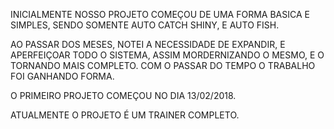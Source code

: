 INICIALMENTE NOSSO PROJETO COMEÇOU DE UMA FORMA BASICA E SIMPLES, SENDO SOMENTE AUTO CATCH SHINY, E AUTO FISH.

AO PASSAR DOS MESES, NOTEI A NECESSIDADE DE EXPANDIR, E APERFEIÇOAR TODO O SISTEMA, ASSIM MORDERNIZANDO O MESMO, E O TORNANDO MAIS COMPLETO.
COM O PASSAR DO TEMPO O TRABALHO FOI GANHANDO FORMA.

O PRIMEIRO PROJETO COMEÇOU NO DIA 13/02/2018.

ATUALMENTE O PROJETO É UM TRAINER COMPLETO.
